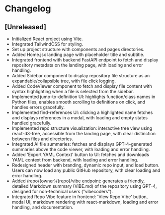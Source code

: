 # Changelog

## [Unreleased]
- Initialized React project using Vite.
- Integrated TailwindCSS for styling.
- Set up project structure with components and pages directories.
- Added Home.jsx landing page with placeholder title and subtitle.
- Integrated frontend with backend FastAPI endpoint to fetch and display repository metadata on the landing page, with loading and error handling.
- Added Sidebar component to display repository file structure as an expandable/collapsible tree, with file click logging.
- Added CodeViewer component to fetch and display file content with syntax highlighting when a file is selected from the sidebar.
- Implemented jump-to-definition UI: highlights function/class names in Python files, enables smooth scrolling to definitions on click, and handles errors gracefully.
- Implemented find-references UI: clicking a highlighted name fetches and displays references in a modal, with loading and empty states handled gracefully.
- Implemented repo structure visualization: interactive tree view using react-d3-tree, accessible from the landing page, with clear distinction between files and directories.
- Integrated AI file summaries: fetches and displays GPT-4-generated summaries above the code viewer, with loading and error handling.
- Added 'Export YAML Context' button to UI: fetches and downloads YAML context from backend, with loading and error handling.
- Redesigned header with branding, dynamic repo input, and load button. Users can now load any public GitHub repository, with clear loading and error handling.
- Added /repo/{owner}/{repo}/vibe endpoint: generates a friendly, detailed Markdown summary (VIBE.md) of the repository using GPT-4, designed for non-technical users ("vibecoders").
- Integrated Repo Vibe feature in frontend: 'View Repo Vibe' button, modal UI, markdown rendering with react-markdown, loading and error handling, and documentation. 